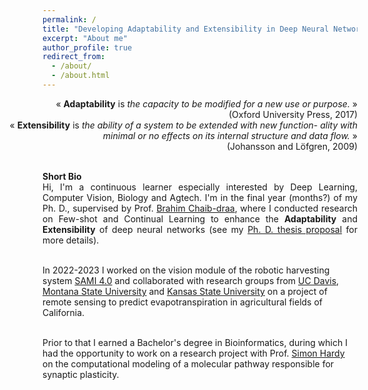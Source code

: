 ```yaml
---
permalink: /
title: "Developing Adaptability and Extensibility in Deep Neural Networks"
excerpt: "About me"
author_profile: true
redirect_from: 
  - /about/
  - /about.html
---
```

<div style="text-align: right; width: 16cm; float: right"> 
« <b>Adaptability</b> is <i>the capacity to be modified for a new use or purpose.</i> »  <br>
(Oxford University Press, 2017)<br>
« <b>Extensibility</b> is <i>the ability of a system to be extended with new function- ality with minimal or no effects on its internal structure and data flow.</i> »<br>
 (Johansson and Löfgren, 2009)
 </div>
<div style="clear: both;"></div>
<br>


<p align="justify">
<b> Short Bio </b><br>
Hi, I'm a continuous learner especially interested by Deep Learning, Computer Vision, Biology and Agtech. I'm in the final year (months?) of my Ph. D., supervised by Prof. <a href="https://scholar.google.com/citations?hl=fr&user=JycXWO0AAAAJ">Brahim Chaib-draa</a>, where I conducted research on Few-shot and Continual Learning to enhance the <b>Adaptability</b> and <b>Extensibility</b> of deep neural networks (see my <a href="http://mapaf2.github.io/writings/2023-Thesis-Proposals">Ph. D. thesis proposal</a> for more details). <br><br>

In 2022-2023 I worked on the vision module of the robotic harvesting system <a href="https://www.youtube.com/watch?v=YT353mpnCWk">SAMI 4.0</a> and collaborated with research groups from <a href="https://www.irrigationlab.com/">UC Davis</a>, <a href="https://ece.montana.edu/directory/faculty/2110159/bradley-whitaker">Montana State University</a> and  <a href="https://www.agronomy.k-state.edu/about/people/faculty/jha-gaurav/">Kansas State University</a> on a project of remote sensing to predict evapotranspiration in agricultural fields of California. <br><br>

Prior to that I earned a Bachelor's degree in Bioinformatics, during which I had the opportunity to work on a research project with Prof. <a href="http://www2.ift.ulaval.ca/~hardy/">Simon Hardy</a> on the computational modeling of a molecular pathway responsible for synaptic plasticity.</p>

<!-- My interests towards programming and agriculture go back to when I learned HTML, PHP and SQL at the age of 13-14, <i>hoping</i> to create a web-based simulation game of farming. I then tinkered with fun projects in C/C++ throughout my teenage years up to university. 
I did a bachelor's degree in Bioinformatics, where I became fascinated by the process of learning. In the last year of my undergraduate studies, I did a research project with Prof. Simon Hardy on the computational modeling of a molecular pathway responsible of [long-term synaptic plasticity](https://qbi.uq.edu.au/brain-basics/brain/brain-physiology/what-synaptic-plasticity). 
After studying <i>biological learning</i>, I then specialized in <i>machine learning</i> at the Master's degree, supervised by Prof. Brahim Chaib-draa. I worked on multimodal emotion recognition, mixing Natural Language Processing and Computer Vision to categorize social media content.
I pursued a Ph. D. on Few-shot Learning and Continual Learning, aiming to contribute to the adaptability and extensibility of deep neural networks. -->